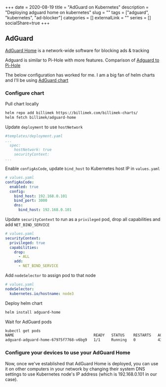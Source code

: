 +++ 
date = 2020-08-19
title = "AdGuard on Kubernetes"
description = "Deploying adguard home on kubernetes"
slug = "" 
tags = ["adguard", "kubernetes", "ad-blocker"]
categories = []
externalLink = ""
series = []
socialShare=true
+++

## AdGuard

[AdGuard Home](https://github.com/AdguardTeam/AdGuardHome/) is a network-wide software for blocking ads & tracking

Adguard is similar to Pi-Hole with more features. Comparison of [Adguard to Pi-Hole](https://github.com/AdguardTeam/AdGuardHome#how-does-adguard-home-compare-to-pi-hole)

The below configuration has worked for me. I am a big fan of helm charts and I'll be using [AdGuard chart](https://github.com/billimek/billimek-charts/tree/master/charts/adguard-home)

### Configure chart

Pull chart locally

```bash
helm repo add billimek https://billimek.com/billimek-charts/
helm fetch billimek/adguard-home
```

Update `deployment` to use `hostNetwork`

```yaml
#templates/deployment.yaml
...
  spec:
    hostNetwork: true
    securityContext:
...
```

Enable `configAsCode`, update `bind_host` to Kubernetes host IP in `values.yaml`

```yaml
# values.yaml
configAsCode:
  enabled: true
  config:
    bind_host: 192.168.0.101
    bind_port: 3000
    dns:
      bind_host: 192.168.0.101
```

Update `securityContext` to run as a `privileged` pod, drop all capabilities and add `NET_BIND_SERVICE`

```yaml
# values.yaml
securityContext:
  privileged: true
  capabilities:
    drop:
      - ALL
    add:
      - NET_BIND_SERVICE
```

Add `nodeSelector` to assign pod to that node

```yaml
# values.yaml
nodeSelector:
  kubernetes.io/hostname: node3
```

Deploy helm chart

```bash
helm install adguard-home
```

Wait for AdGuard pods

```bash
kubectl get pods
NAME                                    READY   STATUS    RESTARTS   AGE
adguard-adguard-home-67975f7768-v6bg9   1/1     Running   0          43h
```

### Configure your devices to use your AdGuard Home

Now, once we've established that AdGuard Home is deployed, you can use it on other computers in your network by changing their system DNS settings to use Kubernetes node's IP address (which is 192.168.0.101 in our case).

